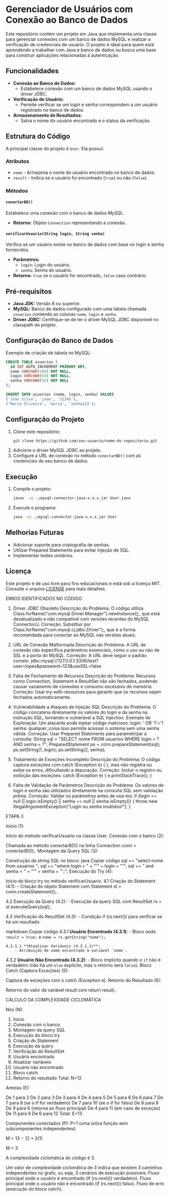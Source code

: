 # Gerenciador de Usuários com Conexão ao Banco de Dados

Este repositório contém um projeto em Java que implementa uma classe para gerenciar conexões com um banco de dados MySQL e realizar a verificação de credenciais de usuário. O projeto é ideal para quem está aprendendo a trabalhar com Java e banco de dados ou busca uma base para construir aplicações relacionadas à autenticação.

## Funcionalidades

- **Conexão ao Banco de Dados:**
  - Estabelece conexão com um banco de dados MySQL usando o driver JDBC.
- **Verificação de Usuário:**
  - Permite verificar se um login e senha correspondem a um usuário registrado no banco de dados.
- **Armazenamento de Resultados:**
  - Salva o nome do usuário encontrado e o status da verificação.

## Estrutura do Código

A principal classe do projeto é `User`. Ela possui:

### Atributos
- `nome` - Armazena o nome do usuário encontrado no banco de dados.
- `result` - Indica se o usuário foi encontrado (`true`) ou não (`false`).

### Métodos

#### **`conectarBD()`**
Estabelece uma conexão com o banco de dados MySQL.
- **Retorno:** Objeto `Connection` representando a conexão.

#### **`verificarUsuario(String login, String senha)`**
Verifica se um usuário existe no banco de dados com base no login e senha fornecidos.
- **Parâmetros:**
  - `login`: Login do usuário.
  - `senha`: Senha do usuário.
- **Retorno:** `true` se o usuário for encontrado, `false` caso contrário.

## Pré-requisitos

- **Java JDK:** Versão 8 ou superior.
- **MySQL:** Banco de dados configurado com uma tabela chamada `usuarios` contendo as colunas `nome`, `login` e `senha`.
- **Driver JDBC:** Certifique-se de ter o driver MySQL JDBC disponível no classpath do projeto.

## Configuração do Banco de Dados

Exemplo de criação de tabela no MySQL:
```sql
CREATE TABLE usuarios (
  id INT AUTO_INCREMENT PRIMARY KEY,
  nome VARCHAR(100) NOT NULL,
  login VARCHAR(50) NOT NULL,
  senha VARCHAR(50) NOT NULL
);

INSERT INTO usuarios (nome, login, senha) VALUES
('João Silva', 'joao', '12345'),
('Maria Oliveira', 'maria', 'senha123');
```

## Configuração do Projeto

1. Clone este repositório:
   ```bash
   git clone https://github.com/seu-usuario/nome-do-repositorio.git
   ```
2. Adicione o driver MySQL JDBC ao projeto.
3. Configure a URL de conexão no método `conectarBD()` com as credenciais do seu banco de dados.

## Execução

1. Compile o projeto:
   ```bash
   javac -cp .;mysql-connector-java-x.x.x.jar User.java
   ```
2. Execute o programa:
   ```bash
   java -cp .;mysql-connector-java-x.x.x.jar User
   ```

## Melhorias Futuras

- Adicionar suporte para criptografia de senhas.
- Utilizar Prepared Statements para evitar injeção de SQL.
- Implementar testes unitários.

## Licença

Este projeto é de uso livre para fins educacionais e está sob a licença MIT. Consulte o arquivo [LICENSE](LICENSE) para mais detalhes.


ERROS IDENTIFICADOS NO CÓDIGO

1. Driver JDBC Obsoleto
Descrição do Problema: O código utiliza Class.forName("com.mysql.Driver.Manager").newInstance();, que está desatualizado e não compatível com versões recentes do MySQL Connector/J.
Correção: Substituir por Class.forName("com.mysql.cj.jdbc.Driver");, que é a forma recomendada para conectar ao MySQL nas versões atuais.

2. URL de Conexão Malformada
Descrição do Problema: A URL de conexão não especifica parâmetros essenciais, como o uso ou não de SSL e a porta do MySQL.
Correção: A URL deve seguir o padrão correto:
    jdbc:mysql://127.0.0.1:3306/test?user=lopes&password=123&useSSL=false

3. Falta de Fechamento de Recursos
Descrição do Problema: Recursos como Connection, Statement e ResultSet não são fechados, podendo causar vazamento de conexões e consumo excessivo de memória.
Correção: Usar try-with-resources para garantir que os recursos sejam fechados automaticamente.

4. Vulnerabilidade a Ataques de Injeção SQL
Descrição do Problema: O código concatena diretamente os valores do login e da senha na instrução SQL, tornando-o vulnerável a SQL Injection.
Exemplo de Exploração: Um atacante pode injetar código malicioso:
    login: ' OR '1'='1
    senha: qualquer_coisa
Isso permite acessar o sistema sem uma senha válida.
Correção: Usar Prepared Statements para parametrizar a consulta:
    String sql = "SELECT nome FROM usuarios WHERE login = ? AND senha = ?";
    PreparedStatement ps = conn.prepareStatement(sql);
    ps.setString(1, login);
    ps.setString(2, senha);

5. Tratamento de Exceções Incompleto
Descrição do Problema: O código captura exceções com catch (Exception e) { }, mas não registra ou exibe os erros, dificultando a depuração.
Correção: Incluir o registro ou exibição das exceções:
    catch (Exception e) {
        e.printStackTrace();
    }

6. Falta de Validação de Parâmetros
Descrição do Problema: Os valores de login e senha são utilizados diretamente na consulta SQL sem validação prévia.
Correção: Validar os parâmetros antes de usá-los:
    if (login == null || login.isEmpty() || senha == null || senha.isEmpty()) {
        throw new IllegalArgumentException("Login ou senha inválidos!");
    }

ETAPA 3

Início (1):

Início do método verificarUsuario na classe User.
Conexão com o banco (2):

Chamada ao método conectarBD() na linha Connection conn = conectarBD();.
Montagem da Query SQL (3):

Construção da string SQL no bloco:
java
Copiar código
sql += "select nome from usuarios ";
sql += "where login = " + "'" + login + "'";
sql += " and senha = " + "'" + senha + "';";
Execução do Try (4):

Início do bloco try no método verificarUsuario.
4.1 Criação do Statement (4.1): - Criação do objeto Statement com Statement st = conn.createStatement();.

4.2 Execução da Query (4.2): - Execução da query SQL com ResultSet rs = st.executeQuery(sql);.

4.3 Verificação do ResultSet (4.3): - Condição if (rs.next()) para verificar se há um resultado.

markdown
Copiar código
4.3.1 **Usuário Encontrado (4.3.1)**:
    - Bloco onde `result = true;` e `nome = rs.getString("nome");`.

    4.3.1.1 **Atualizar Variáveis (4.3.1.1)**:
        - Atribuição do nome encontrado à variável `nome`.

4.3.2 **Usuário Não Encontrado (4.3.2)**:
    - Bloco implícito quando o `if` não é verdadeiro (não há um `else` explícito, mas o retorno será `false`).
Bloco Catch (Captura Exceções) (5):

Captura de exceções com o catch (Exception e).
Retorno do Resultado (6):

Retorno do valor da variável result com return result;.

CÁLCULO DA COMPLEXIDADE CICLOMÁTICA

Nós (N):

1. Início
2. Conexão com o banco
3. Montagem da query SQL
4. Execução do bloco try
5. Criação do Statement
6. Execução da query
7. Verificação do ResultSet
8. Usuário encontrado
9. Atualizar variáveis
10. Usuário não encontrado
11. Bloco catch
12. Retorno do resultado
Total: N=12

Arestas (E):

De 1 para 2
De 2 para 3
De 3 para 4
De 4 para 5
De 5 para 6
De 6 para 7
De 7 para 8 (se o if for verdadeiro)
De 7 para 10 (se o if for falso)
De 8 para 9
De 9 para 6 (retorna ao fluxo principal)
De 4 para 11 (em caso de exceção)
De 11 para 6
De 6 para 12
Total: E=13

Componentes conectados (P): 
P=1 (uma única função sem subcomponentes independentes)

M = 13 − 12 + 2(1)

M = 3

A complexidade ciclomática do código é 3.

Um valor de complexidade ciclomática de 3 indica que existem 3 caminhos independentes no grafo, ou seja, 3 cenários de execução possíveis:
Fluxo principal onde o usuário é encontrado (if (rs.next()) verdadeiro).
Fluxo principal onde o usuário não é encontrado (if (rs.next()) falso).
Fluxo de erro (execução do bloco catch).